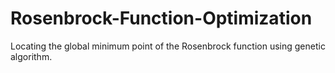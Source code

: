 # Rosenbrock-Function-Optimization
Locating the global minimum point of the Rosenbrock function using genetic algorithm.
